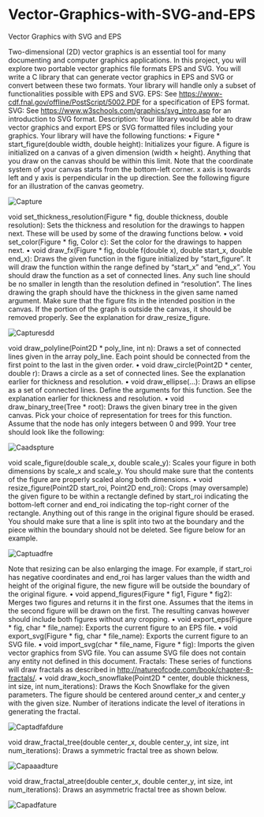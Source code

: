 # Vector-Graphics-with-SVG-and-EPS
Vector Graphics with SVG and EPS


Two-dimensional (2D) vector graphics is an essential tool for many documenting and computer graphics applications. In this project, you will explore two portable vector graphics file formats EPS and SVG. You will write a C library that can generate vector graphics in EPS and SVG or convert between these two formats. Your library will handle only a subset of functionalities possible with EPS and SVG.
EPS: See https://www-cdf.fnal.gov/offline/PostScript/5002.PDF for a specification of EPS format.
SVG: See https://www.w3schools.com/graphics/svg_intro.asp for an introduction to SVG format.
Description: Your library would be able to draw vector graphics and export EPS or SVG formatted files including your graphics. Your library will have the following functions:
• Figure * start_figure(double width, double height):
Initializes your figure. A figure is initialized on a canvas of a given dimension (width × height). Anything that you draw on the canvas should be within this limit. Note that the coordinate system of your canvas starts from the bottom-left corner. x axis is towards left and y axis is perpendicular in the up direction. See the following figure for an illustration of the canvas geometry.

![Capture](https://user-images.githubusercontent.com/32982938/59383691-1ed70000-8d69-11e9-9eab-2c2188192832.PNG)





void set_thickness_resolution(Figure * fig, double thickness, double resolution):
Sets the thickness and resolution for the drawings to happen next. These will be used by some of the drawing functions below.
• void set_color(Figure * fig, Color c):
Set the color for the drawings to happen next.
• void draw_fx(Figure * fig, double f(double x), double start_x, double end_x):
Draws the given function in the figure initialized by “start_figure”. It will draw the function within the range defined by “start_x” and “end_x”. You should draw the function as a set of connected lines. Any such line should be no smaller in length than the resolution defined in “resolution”. The lines drawing the graph should have the thickness in the given same named argument.
Make sure that the figure fits in the intended position in the canvas. If the portion of the graph is outside the canvas, it should be removed properly. See the explanation for draw_resize_figure.


![Capturesdd](https://user-images.githubusercontent.com/32982938/59383692-1f6f9680-8d69-11e9-934b-cb2b892d80bc.PNG)



void draw_polyline(Point2D * poly_line, int n):
Draws a set of connected lines given in the array poly_line. Each point should be connected from the first point to the last in the given order.
• void draw_circle(Point2D * center, double r):
Draws a circle as a set of connected lines. See the explanation earlier for thickness and resolution.
• void draw_ellipse(…):
Draws an ellipse as a set of connected lines. Define the arguments for this function. See the explanation earlier for thickness and resolution.
• void draw_binary_tree(Tree * root):
Draws the given binary tree in the given canvas. Pick your choice of representation for trees for this function. Assume that the node has only integers between 0 and 999. Your tree should look like the following:

![Caadspture](https://user-images.githubusercontent.com/32982938/59383693-1f6f9680-8d69-11e9-9442-9fa0a0b64eda.PNG)


void scale_figure(double scale_x, double scale_y):
Scales your figure in both dimensions by scale_x and scale_y. You should make sure that the contents of the figure are properly scaled along both dimensions.
• void resize_figure(Point2D start_roi, Point2D end_roi):
Crops (may oversample) the given figure to be within a rectangle defined by start_roi indicating the bottom-left corner and end_roi indicating the top-right corner of the rectangle. Anything out of this range in the original figure should be erased. You should make sure that a line is split into two at the boundary and the piece within the boundary should not be deleted. See figure below for an example.


![Captuadfre](https://user-images.githubusercontent.com/32982938/59383690-1ed70000-8d69-11e9-8f2e-4b259446eb66.PNG)


Note that resizing can be also enlarging the image. For example, if start_roi has negative coordinates and end_roi has larger values than the width and height of the original figure, the new figure will be outside the boundary of the original figure.
• void append_figures(Figure * fig1, Figure * fig2):
Merges two figures and returns it in the first one. Assumes that the items in the second figure will be drawn on the first. The resulting canvas however should include both figures without any cropping.
• void export_eps(Figure * fig, char * file_name):
Exports the current figure to an EPS file.
• void export_svg(Figure * fig, char * file_name):
Exports the current figure to an SVG file.
• void import_svg(char * file_name, Figure * fig):
Imports the given vector graphics from SVG file. You can assume SVG file does not contain any entity not defined in this document.
Fractals: These series of functions will draw fractals as described in http://natureofcode.com/book/chapter-8-fractals/.
• void draw_koch_snowflake(Point2D * center, double thickness, int size, int num_iterations):
Draws the Koch Snowflake for the given parameters. The figure should be centered around center_x and center_y with the given size. Number of iterations indicate the level of iterations in generating the fractal.

![Captadfafdure](https://user-images.githubusercontent.com/32982938/59383689-1ed70000-8d69-11e9-8f2f-8dc122c03624.PNG)



void draw_fractal_tree(double center_x, double center_y, int size, int num_iterations):
Draws a symmetric fractal tree as shown below.

![Capaaadture](https://user-images.githubusercontent.com/32982938/59383686-1e3e6980-8d69-11e9-9c0b-617346e09446.PNG)




void draw_fractal_atree(double center_x, double center_y, int size, int num_iterations):
Draws an asymmetric fractal tree as shown below.

![Capadfature](https://user-images.githubusercontent.com/32982938/59383687-1e3e6980-8d69-11e9-8400-c381b6780283.PNG)

